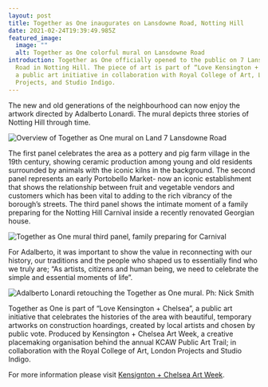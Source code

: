 ```yaml
---
layout: post
title: Together as One inaugurates on Lansdowne Road, Notting Hill
date: 2021-02-24T19:39:49.985Z
featured_image:
  image: ""
  alt: Together as One colorful mural on Lansdowne Road
introduction: Together as One officially opened to the public on 7 Lansdowne
  Road in Notting Hill. The piece of art is part of “Love Kensington + Chelsea”,
  a public art initiative in collaboration with Royal College of Art, London
  Projects, and Studio Indigo.
---
```

The new and old generations of the neighbourhood can now enjoy the artwork directed by Adalberto Lonardi. The mural depicts three stories of Notting Hill through time. 

![Overview of Together as One mural on Land 7 Lansdowne Road](/assets/uploads/dscf0075.jpg "Overview of Together as One mural on Land 7 Lansdowne Road")

The first panel celebrates the area as a pottery and pig farm village in the 19th century, showing ceramic production among young and old residents surrounded by animals with the iconic kilns in the background. The second panel represents an early Portobello Market- now an iconic establishment that shows the relationship between fruit and vegetable vendors and customers which has been vital to adding to the rich vibrancy of the borough’s streets. The third panel shows the intimate moment of a family preparing for the Notting Hill Carnival inside a recently renovated Georgian house.

![Together as One mural third panel, family preparing for Carnival](/assets/uploads/dscf0026.jpg "Together as One mural third panel, family preparing for Carnival")

For Adalberto, it was important to show the value in reconnecting with our history, our traditions and the people who shaped us to essentially find who we truly are; “As artists, citizens and human being, we need to celebrate the simple and essential moments of life”.

![Adalberto Lonardi retouching the Together as One mural. Ph: Nick Smith](/assets/uploads/7-lansdowne-road-19.jpg "Adalberto Lonardi retouching the Together as One mural. Ph: Nick Smith")

Together as One is part of “Love Kensington + Chelsea”, a public art initiative that celebrates the histories of the area with beautiful, temporary artworks on construction hoardings, created by local artists and chosen by public vote. Produced by Kensington + Chelsea Art Week, a creative placemaking organisation behind the annual KCAW Public Art Trail; in collaboration with the Royal College of Art, London Projects and Studio Indigo.

For more information please visit [Kensignton + Chelsea Art Week](https://www.kcaw.co.uk/mural-5-vote).